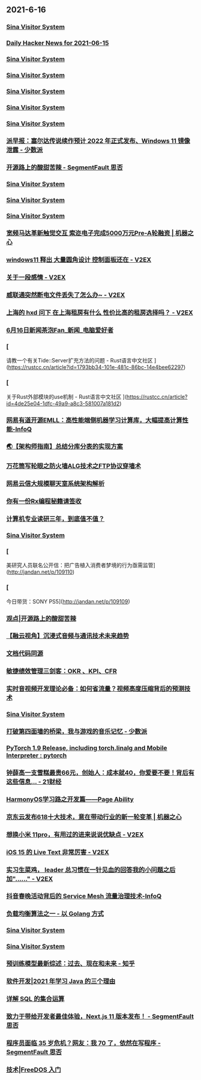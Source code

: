 
## 2021-6-16

### [Sina Visitor System](https://weibo.com/5722964389/KkoUw4rZu)

### [Daily Hacker News for 2021-06-15](https://www.daemonology.net/hn-daily/2021-06-15.html)

### [Sina Visitor System](https://weibo.com/1402400261/Kkp3Ry2TE)

### [Sina Visitor System](https://weibo.com/1402400261/KkoYyDVAq)

### [Sina Visitor System](https://weibo.com/1715118170/Kkpj6hFso)

### [Sina Visitor System](https://weibo.com/1715118170/KkoUW7Xd4)

### [Sina Visitor System](https://weibo.com/1642628345/KkpADF1fH)

### [派早报：塞尔达传说续作预计 2022 年正式发布、Windows 11 镜像泄露 - 少数派](https://sspai.com/post/67248)

### [开源路上的酸甜苦辣 - SegmentFault 思否](https://segmentfault.com/a/1190000040178999)

### [Sina Visitor System](https://weibo.com/1715118170/KkpP6eOtR)

### [Sina Visitor System](https://weibo.com/1715118170/KkpOH5EVa)

### [Sina Visitor System](https://weibo.com/1715118170/KkpHzycYb)

### [宽频马达革新触觉交互 索迩电子完成5000万元Pre-A轮融资 | 机器之心](https://www.jiqizhixin.com/articles/2021-06-16)

### [windows11 释出 大量圆角设计 控制面板还在 - V2EX](https://www.v2ex.com/t/783624)

### [关于一段感情 - V2EX](https://www.v2ex.com/t/783620)

### [威联通突然断电文件丢失了怎么办~ - V2EX](https://www.v2ex.com/t/783590)

### [上海的 hxd 问下 在上海租房有什么 性价比高的租房选择吗？ - V2EX](https://www.v2ex.com/t/783444)

### [6月16日新闻茶泡Fan_新闻_电脑爱好者](https://www.cfan.com.cn/2021/0616/135283.shtml)

### [
请教一个有关Tide::Server扩充方法的问题 - Rust语言中文社区
](https://rustcc.cn/article?id=1793bb34-101e-481c-86bc-14e4bee62297)

### [
关于Rust外部模块的use机制 - Rust语言中文社区
](https://rustcc.cn/article?id=4de25e04-1dfc-49a9-a8c3-581007a181d2)

### [网易有道开源EMLL：高性能端侧机器学习计算库，大幅提高计算性能-InfoQ](https://www.infoq.cn/article/KleuoVz1uY9hKIVvKJH7)

### [🌏【架构师指南】总结分库分表的实现方案](https://www.infoq.cn/article/611c8fd18b37ed03ee206b043)

### [万花筒写轮眼之防火墙ALG技术之FTP协议穿墙术](https://www.infoq.cn/article/440381667ac641c9382257da7)

### [网易云信大规模聊天室系统架构解析](https://www.infoq.cn/article/97b8c60ce9ba1557e53a5bd6e)

### [你有一份Rx编程秘籍请签收](https://www.infoq.cn/article/749c6e51488cc95a934816f6b)

### [计算机专业读研三年，到底值不值？](https://cuijiahua.com/blog/2021/06/life-83.html)

### [Sina Visitor System](https://weibo.com/1715118170/Kkq63vU0o)

### [
美研究人员联名公开信：把广告植入消费者梦境的行为亟需监管](http://jandan.net/p/109110)

### [
今日带货：SONY PS5](http://jandan.net/p/109109)

### [观点|开源路上的酸甜苦辣](https://linux.cn/article-13490-1.html?utm_source=rss&utm_medium=rss)

### [【融云视角】沉浸式音频与通讯技术未来趋势](https://www.infoq.cn/article/78c8424b5603f49a181e0bcdd)

### [文档代码同源](https://www.infoq.cn/article/0d79d506f47c416c4e3e143dd)

### [敏捷绩效管理三剑客：OKR 、KPI、CFR](https://www.infoq.cn/article/38f1ddac395c20d57fb982922)

### [实时音视频开发理论必备：如何省流量？视频高度压缩背后的预测技术](https://www.infoq.cn/article/a39a9bbee949f5ff387b57de8)

### [Sina Visitor System](https://weibo.com/1402400261/KkqwopicV)

### [打破第四面墙的桥梁，我与游戏的音乐记忆 - 少数派](https://sspai.com/post/67020)

### [PyTorch 1.9 Release, including torch.linalg and Mobile Interpreter : pytorch](https://www.reddit.com/r/pytorch/comments/o0wmry/pytorch_19_release_including_torchlinalg_and/)

### [钟薛高一支雪糕最贵66元，创始人：成本就40，你爱要不要！背后有这些信息... - 21财经](https://m.21jingji.com/article/20210616/herald/b120d011e1babc5c1ebfe1eabf26e8b9.html)

### [HarmonyOS学习路之开发篇——Page Ability](https://www.infoq.cn/article/febe70b3223b1270e5abbf261)

### [京东云发布618十大技术，意在带动行业的新一轮变革 | 机器之心](https://www.jiqizhixin.com/articles/2021-06-16-2)

### [想换小米 11pro，有用过的进来说说优缺点 - V2EX](https://www.v2ex.com/t/783663)

### [iOS 15 的 Live Text 非常厉害 - V2EX](https://www.v2ex.com/t/783622)

### [实习生菜鸡， leader 总习惯在一针见血的回答我的小问题之后加"......" - V2EX](https://www.v2ex.com/t/783612)

### [抖音春晚活动背后的 Service Mesh 流量治理技术-InfoQ](https://www.infoq.cn/article/i99gHc0TMvZ8c3UB4vWl)

### [负载均衡算法之一 - 以 Golang 方式](https://www.infoq.cn/article/c020603f37fcb14372321083b)

### [Sina Visitor System](https://weibo.com/1746173800/KkqSit3Ic)

### [Sina Visitor System](https://weibo.com/1715118170/KkqSO6gjv)

### [预训练模型最新综述：过去、现在和未来 - 知乎](https://zhuanlan.zhihu.com/p/381121057)

### [软件开发|2021 年学习 Java 的三个理由](https://linux.cn/article-13491-1.html?utm_source=rss&utm_medium=rss)

### [详解 SQL 的集合运算](https://www.infoq.cn/article/38903e35a0e69d5cb7f210498)

### [致力于带给开发者最佳体验，Next.js 11 版本发布！ - SegmentFault 思否](https://segmentfault.com/a/1190000040181823)

### [程序员面临 35 岁危机？网友：我 70 了，依然在写程序 - SegmentFault 思否](https://segmentfault.com/a/1190000040181851)

### [技术|FreeDOS 入门](https://linux.cn/article-13492-1.html?utm_source=rss&utm_medium=rss)